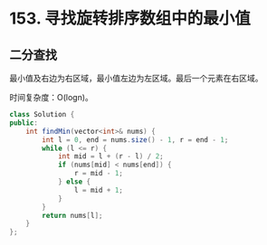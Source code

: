 # 153. 寻找旋转排序数组中的最小值

## 二分查找

最小值及右边为右区域，最小值左边为左区域。最后一个元素在右区域。

时间复杂度：O(logn)。

```java
class Solution {
public:
    int findMin(vector<int>& nums) {
        int l = 0, end = nums.size() - 1, r = end - 1;
        while (l <= r) {
            int mid = l + (r - l) / 2;
            if (nums[mid] < nums[end]) {
                r = mid - 1;
            } else {
                l = mid + 1;
            }
        }
        return nums[l];
    }
};
```
